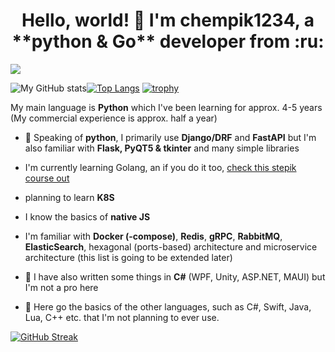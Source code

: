 <h1 align="center">Hello, world! 👋 I'm chempik1234, a **python & Go** developer from :ru:</h1>

![](https://komarev.com/ghpvc/?username=chempik1234)

![My GitHub stats](https://github-readme-stats.vercel.app/api?username=chempik1234)[![Top Langs](https://github-readme-stats.vercel.app/api/top-langs/?username=chempik1234&layout=compact)](https://github.com/anuraghazra/github-readme-stats)
[![trophy](https://github-profile-trophy.vercel.app/?username=chempik1234)](https://github.com/ryo-ma/github-profile-trophy)

My main language is **Python** which I've been learning for approx. 4-5 years (My commercial experience is approx. half a year)
- :snake: Speaking of **python**, I primarily use **Django/DRF** and **FastAPI** but I'm also familiar with **Flask, PyQT5 & tkinter** and many simple libraries
- I'm currently learning Golang, an if you do it too, [check this stepik course out](https://stepik.org/course/187490)
- planning to learn **K8S**
- I know the basics of **native JS**
- I'm familiar with **Docker (-compose)**, **Redis**, **gRPC**, **RabbitMQ**, **ElasticSearch**, hexagonal (ports-based) architecture and microservice architecture (this list is going to be extended later)
- :nut_and_bolt: I have also written some things in **C#** (WPF, Unity, ASP.NET, MAUI) but I'm not a pro here
  
- 📗 Here go the basics of the other languages, such as C#, Swift, Java, Lua, C++ etc. that I'm not planning to ever use.

[![GitHub Streak](https://github-readme-streak-stats.herokuapp.com/?user=chempik1234)](https://git.io/streak-stats)
